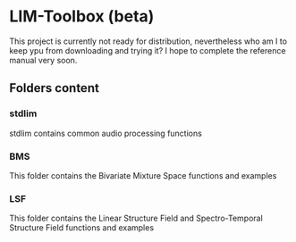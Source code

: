 # LIM-Toolbox (beta)

This project is currently not ready for distribution, nevertheless who am I to keep ypu from downloading and trying it?
I hope to complete the reference manual very soon.

## Folders content

### stdlim

stdlim contains common audio processing functions

### BMS

This folder contains the Bivariate Mixture Space functions and examples

### LSF

This folder contains the Linear Structure Field and Spectro-Temporal Structure Field functions and examples
